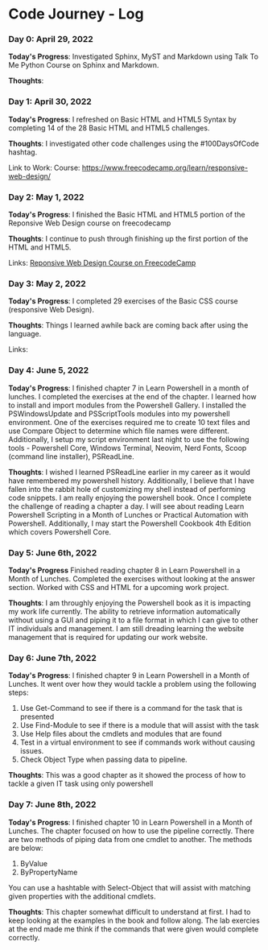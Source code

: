 # Code Journey - Log

### Day 0: April 29, 2022

**Today's Progress**: Investigated Sphinx, MyST and Markdown using Talk To Me Python Course on Sphinx and Markdown.

**Thoughts**:


### Day 1: April 30, 2022

**Today's Progress**: I refreshed on Basic HTML and HTML5 Syntax by completing 14 of the 28 Basic HTML and HTML5 challenges. 


**Thoughts**: I investigated other code challenges using the #100DaysOfCode hashtag. 

Link to Work: 
 Course: https://www.freecodecamp.org/learn/responsive-web-design/

 ### Day 2: May 1, 2022

 **Today's Progress**: I finished the Basic HTML and HTML5 portion of the Reponsive Web Design course on freecodecamp

 **Thoughts**: I continue to push through finishing up the first portion of the HTML and HTML5.

 Links:
 <a href="https://www.freecodecamp.org/learn/responsive-web-design"> Reponsive Web Design Course on FreecodeCamp</a>

 ### Day 3: May 2, 2022

 **Today's Progress**: I completed 29 exercises of the Basic CSS course (responsive Web Design). 

 **Thoughts**: Things I learned awhile back are coming back after using the language. 

 Links:

### Day 4: June 5, 2022

**Today's Progress**: I finished chapter 7 in Learn Powershell in a month of lunches. I completed the exercises at the end of the chapter. I learned how to install and import modules from the Powershell Gallery. I installed the PSWindowsUpdate and PSScriptTools modules into my powershell environment. One of the exercises required me to create 10 text files and use Compare Object to determine which file names were different. Additionally, I setup my script environment last night to use the following tools - Powershell Core, Windows Terminal, Neovim, Nerd Fonts, Scoop (command line installer), PSReadLine. 

**Thoughts**: I wished I learned PSReadLine earlier in my career as it would have remembered my powershell history. Additionally, I believe that I have fallen into the rabbit hole of customizing my shell instead of performing code snippets. I am really enjoying the powershell book. Once I complete the challenge of reading a chapter a day. I will see about reading Learn Powershell Scripting in a Month of Lunches or Practical Automation with Powershell. Additionally, I may start the Powershell Cookbook 4th Edition which covers Powershell Core. 

### Day 5: June 6th, 2022

**Today's Progress** Finished reading chapter 8 in Learn Powershell in a Month of Lunches. Completed the exercises without looking at the answer section. Worked with CSS and HTML for a upcoming work project.

**Thoughts**: I am throughly enjoying the Powershell book as it is impacting my work life currently. The ability to retrieve information automatically without using a GUI and piping it to a file format in which I can give to other IT individuals and management. I am still dreading learning the website management that is required for updating our work website. 

### Day 6: June 7th, 2022

**Today's Progress**: I finished chapter 9 in Learn Powershell in a Month of Lunches. It went over how they would tackle a problem using the following steps:

1) Use Get-Command to see if there is a command for the task that is presented
2) Use Find-Module to see if there is a module that will assist with the task
3) Use Help files about the cmdlets and modules that are found
4) Test in a virtual environment to see if commands work without causing issues.
5) Check Object Type when passing data to pipeline.

**Thoughts**: This was a good chapter as it showed the process of how to tackle a given IT task using only powershell

### Day 7: June 8th, 2022

**Today's Progress**: I finished chapter 10 in Learn Powershell in a Month of Lunches. The chapter focused on how to use the pipeline correctly. There are two methods of piping data from one cmdlet to another. The methods are below:

1) ByValue
2) ByPropertyName

You can use a hashtable with Select-Object that will assist with matching given properties with the additional cmdlets.

**Thoughts**: This chapter somewhat difficult to understand at first. I had to keep looking at the examples in the book and follow along. The lab exercies at the end made me think if the commands that were given would complete correctly. 


